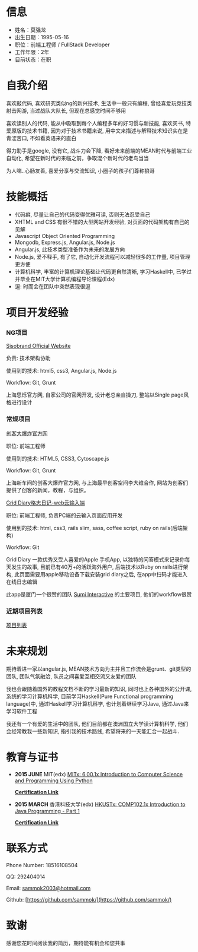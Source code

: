 # 信息
- 姓名：莫强龙
- 出生日期：1995-05-16
- 职位：前端工程师 / FullStack Developer
- 工作年限：2年
- 目前状态：在职

# 自我介绍
喜欢敲代码, 喜欢研究类似ng的新兴技术, 生活中一般只有编程, 曾经喜爱玩竞技类射击网游, 当过战队大队长, 但现在总感觉时间不够用

喜欢读别人的代码, 能从中吸取到每个人编程多年的好习惯与新技能, 喜欢买书, 特爱原版的技术书籍, 因为对于技术书籍来说, 用中文来描述与解释技术知识实在是青涩苦口, 不如看英语来的直白

得力助手是google, 没有它, 战斗力会下降, 看好未来前端的MEAN时代与前端工业自动化, 希望在新时代的来临之前，争取混个新时代的老鸟当当

为人嘛..心肠友善, 喜爱分享与交流知识, 小圈子的孩子们尊称狼哥

# 技能概括
- 代码癖, 尽量让自己的代码变得优雅可读, 否则无法忍受自己
- XHTML and CSS 有很不错的大型网站开发经验, 对页面的代码架构有自己的见解
- Javascript Object Oriented Programming
- Mongodb, Express.js, Angular.js, Node.js
- Angular.js, 此技术类型准备作为未来的发展方向
- Node.js, 爱不释手, 有了它, 自动化开发流程可以减轻很多的工作量, 项目管理更方便
- 计算机科学, 丰富的计算机理论基础让代码更自然清晰, 学习Haskell中, 已学过并毕业在MIT大学计算机编程导论课程(Edx)
- 逗: 时而会在团队中突然表现很逗

# 项目开发经验
### NG项目
[Sisobrand Official Website](http://www.sisobrand.com/h5/siso_official_angular/public/#/home)

负责: 技术架构协助

使用到的技术: html5, css3, Angular.js, Node.js

Workflow: Git, Grunt

上海思烁官方网, 自家公司的官网开发, 设计老总亲自操刀, 整站以Single page风格进行设计


### 常规项目
[创客大爆炸官方网](http://www.makercollider.com/)

职位: 前端工程师

使用到的技术: HTML5, CSS3, Cytoscape.js

Workflow: Git, Grunt

上海新车间的创客大爆炸官方网, 与上海最早创客空间李大维合作, 网站为创客们提供了创客的新闻，教程，与组织。

[Grid Diary格志日记-web云输入端](http://type.griddiaryapp.com/)

职位: 前端工程师, 负责PC端的云输入页面应用开发

使用到的技术: html, css3, rails slim, sass, coffee script, ruby on rails(后端架构)

Workflow: Git

Grid Diary 一款优秀又受人喜爱的Apple 手机App, 以独特的问答模式来记录你每天发生的故事, 目前已有40万+的活跃海外用户, 后端技术以Ruby on rails进行架构, 此页面需要用apple移动设备下载安装grid diary之后, 在app中扫码才能进入在线日志编辑

此app是厦门一个很赞的团队 [Sumi Interactive](https://github.com/Sumi-Interactive) 的主要项目, 他们的workflow很赞


### 近期项目列表
[项目列表](https://github.com/sammok/resume/blob/master/Project%20List%20Online.md)


# 未来规划
期待着进一家以angular.js, MEAN技术方向为主并且工作流会是grunt、git类型的团队, 团队气氛融洽, 队员之间喜爱互相交流又友爱的团队

我也会跟随着国外的教程文档不断的学习最新的知识, 同时也上各种国外的公开课, 系统的学习计算机科学, 目前学习Haskell(Pure Functional programming language)中, 通过Haskell学习计算机科学, 也计划着继续学习Java, 通过Java来学习软件工程

我还有一个有爱的生活中的团队, 他们目前都在澳洲国立大学读计算机科学, 他们会经常教我一些新知识, 指引我的技术路线, 希望将来的一天能汇合一起战斗.

# 教育与证书
- **2015 JUNE** MIT(edx) [MITx: 6.00.1x Introduction to Computer Science and Programming Using Python](https://courses.edx.org/courses/course-v1:MITx+6.00.1x_6+2T2015/info)

	**[Certification Link](http://chuantu.biz/t2/14//1444292472x-1566638182.png)**

- **2015 MARCH** 香港科技大学(edx) [HKUSTx: COMP102.1x Introduction to Java Programming - Part 1](https://courses.edx.org/courses/course-v1:HKUSTx+COMP102.1x+2T2015/info)

	**[Certification Link](http://chuantu.biz/t2/14//1444278893x-1566638182.png)**


# 联系方式
Phone Number: 18516108504

QQ: 292404014
  
Email: sammok2003@hotmail.com

Github: [https://github.com/sammok/](https://github.com/sammok/)


# 致谢
感谢您花时间阅读我的简历，期待能有机会和您共事
